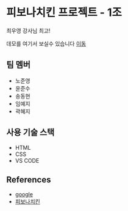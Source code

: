 # 피보나치킨 프로젝트 - 1조

최우영 강사님 최고!

데모를 여기서 보실수 있습니다 [이동](https://www.google.com)

## 팀 멤버

- 노준영
- 윤준수
- 송동현
- 임예지
- 곽혜지

## 사용 기술 스택

- HTML
- CSS
- VS CODE

## References

- [google](https://www.google.com/)
- [피보나치킨](https://fibonachicken.herokuapp.com/)
